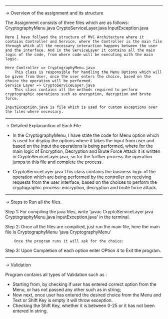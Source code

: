 
**************************************************************
-> Overview of the assignment and its structure

The Assignment consists of three files which are  as follows:
    CryptographyMenu.java
    CryptoServiceLayer.java
    InputException.java

    Here I have follwed the structure of MVC Architecture where it contains Controller and Service, where the Controller is the main file through which all the necessary interaction happens between the user and the interface. And in the ServiceLayer it contains all the main logic of the code, from where code will be executing with the main logic. 

    Here Controller => CryptographyMenu.java
        This class is responsible for handling the Menu Options which will be given from User, once the user enters the choice, based on the choice the operation will be performed.
    Service Layer => CryptoServiceLayer.java
        This class contains all the methods required to perform cryptographic operations such as encryption, decryption and brute force.

    InputException.java is file which is used for custom exceptions over the files where necessary.

--------------------------------------------------------------
-> Detailed Explanantion of Each File

* In the CryptographyMenu, I have state the code for Menu option which is used for display the options where it takes the input from user and based on the input the operations is being performed, where for the main logic of Encryption, Decryption and Brute Force Attack it is written in CryptoServiceLayer.java, so for the further process the operation jumps to this file and complete the process.

* CryptoServiceLayer.java
This class contains the business logic of the operation which are being performed by the controller on receiving requests from the user interface, based on the choices to perform the cryptographic process: encryption, decryption and brute force attack.

--------------------------------------------------------------
-> Steps to Run all the files.

Step 1: For compiling the java files, write
        'javac CryptoServiceLayer.java CryptographyMenu.java InputException.java' in the terminal.

Step 2: Once all the files are compilied, just run the main file, here the main file is CryptographyMenu
        'java CryptographyMenu'

        Once the program runs it will ask for the choice:

Step 3: Upon Completion of each option enter OPtion 4 to Exit the program.

--------------------------------------------------------------
-> Validation

Program contains all types of Validation  such as :
- Starting from, by checking if user has entered correct option from the Menu, or has not passed any other such as in string;
- Now next, once user has entered the desired choice from the Menu and Text or Shift Key is empty it will throw exception.
- Checking the Shift Key, whether it is between 0-25 or it has not been entered in string.
